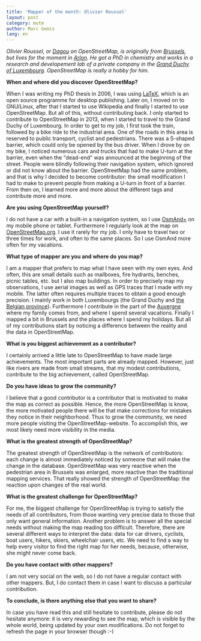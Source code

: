 ```yaml
---
title: 'Mapper of the month: Olivier Roussel'
layout: post
category: motm
author: Marc Gemis
lang: en
---
```


_Olivier Roussel, or [Dagou](http://www.openstreetmap.org/user/Dagou) on OpenStreetMap, is originally from [Brussels](http://www.openstreetmap.org/node/1635651356), but lives for the moment in [Arlon](http://www.openstreetmap.org/#map=14/49.6832/5.8134). He got a PhD in chemistry and works in a research and developement lab of a private company in the [Grand Duchy of Luxembourg](http://www.openstreetmap.org/relation/2171347#map=9/49.8291/6.2457). OpenStreetMap is really a hobby for him._

**When and where did you discover OpenStreetMap?**

When I was writing my PhD thesis in 2006, I was using [LaTeX](https://www.latex-project.org/), which is an open source programme for desktop publishing. Later on, I moved on to GNU/Linux, after that I started to use Wikipedia and finally I started to use OpenStreetMap. But all of this, without contributing back. I only started to contribute to OpenStreetMap in 2013, when I started to travel to the Grand Duchy of Luxembourg. In order to get to my job, I first took the train, followed by a bike ride to the industrial area. One of the roads in this area is reserved to public transport, cyclist and pedestrians. There was a S-shaped barrier, which could only be opened by the bus driver. When I drove by on my bike, I noticed numerous cars and trucks that had to make U-turn at the barrier, even when the "dead-end" was announced at the beginning of the street. People were blindly following their navigation system, which ignored or did not know about the barrier. OpenStreetMap had the same problem, and that is why I decided to become contributor: the small modification I had to make to prevent people from making a U-turn in front of a barrier. From then on, I learned more and more about the different tags and contribute more and more.

**Are you using OpenStreetMap yourself?**

I do not have a car with a built-in a navigation system, so I use [OsmAnd+](http://osmand.net/) on my mobile phone or tablet. Furthermore I regularly look at the map on [OpenStreetMap.org](http://www.openstreetmap.org/). I use it rarely for my job. I only have to travel two or three times for work, and often to the same places. So I use OsmAnd more often for my vacations.

**What type of mapper are you and where do you map?**

I am a mapper that prefers to map what I have seen with my own eyes. And often, this are small details such as mailboxes, fire hydrants, benches, picnic tables, etc. but I also map buildings. In order to precisely map my observations, I use aerial images as well as GPS traces that I made with my mobile. The latter often requires multiple traces to obtain a good enough precision. I mainly work in both Luxembourgs (the Grand Duchy and [the Belgian province](http://www.openstreetmap.org/search?query=province%20luxembourg#map=9/50.0113/5.7898)). Furthermore I contribute in the part of the [Auvergne](http://www.openstreetmap.org/relation/8638) where my family comes from, and where I spend several vacations. Finally I mapped a bit in Brussels and the places where I spend my holidays. But all of my contributions start by noticing a difference between the reality and the data in OpenStreetMap.

**What is you biggest achievement as a contributor?**

I certainly arrived a little late to OpenStreetMap to have made large achievements. The most important parts are already mapped. However, just like rivers are made from small streams, that my modest contributions, contribute to the big achievement, called OpenStreetMap.

**Do you have ideas to grow the community?**

I believe that a good contributor is a contributor that is motivated to make the map as correct as possible. Hence, the more OpenStreetMap is know, the more motivated people there will be that make corrections for mistakes they notice in their neighborhood. Thus to grow the community, we need more people visiting the OpenStreetMap-website. To accomplish this, we most likely need more visibility in the media.

**What is the greatest strength of OpenStreetMap?**

The greatest strength of OpenStreetMap is the network of contributors: each change is almost immediately noticed by someone that will make the change in the database. OpenStreetMap was very reactive when the pedestrian area in Brussels was enlarged, more reactive than the traditional mapping services. That really showed the strength of OpenStreetMap: the reaction upon changes of the real world.

**What is the greatest challenge for OpenStreetMap?**

For me, the biggest challenge for OpenStreetMap is trying to satisfy the needs of all contributors, from those wanting very precise data to those that only want general information. Another problem is to answer all the special needs without making the map reading too difficult. Therefore, there are several different ways to interpret the data: data for car drivers, cyclists, boat users, hikers, skiers, wheelchair users, etc. We need to find a way to help every visitor to find the right map for her needs, because, otherwise, she might never come back.

**Do you have contact with other mappers?**

I am not very social on the web, so I do not have a regular contact with other mappers. But, I do contact them in case I want to discuss a particular contribution.

**To conclude, is there anything else that you want to share?**

In case you have read this and still hesitate to contribute, please do not hesitate anymore: it is very rewarding to see the map, which is visible by the whole world, being updated by your own modifications. Do not forget to refresh the page in your browser though :-)
